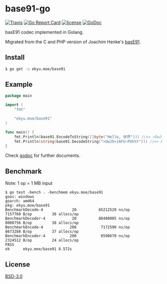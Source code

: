 # base91-go
[![Travis](https://img.shields.io/travis/Equim-chan/base91-go.svg)](https://travis-ci.org/Equim-chan/base91-go)
[![Go Report Card](https://goreportcard.com/badge/github.com/Equim-chan/base91-go)](https://goreportcard.com/report/github.com/Equim-chan/base91-go)
[![license](https://img.shields.io/badge/BSD-3.0-blue.svg)](https://github.com/Equim-chan/base91-go/blob/master/LICENSE)
[![GoDoc](http://img.shields.io/badge/godoc-reference-5272B4.svg)](https://godoc.org/ekyu.moe/base91)

basE91 codec implemented in Golang.

Migrated from the C and PHP version of Joachim Henke's [basE91](http://base91.sourceforge.net/).

## Install
```bash
$ go get -u ekyu.moe/base91
```

## Example
```go
package main

import (
    "fmt"

    "ekyu.moe/base91"
)

func main() {
    fmt.Println(base91.EncodeToString([]byte("Hello, 世界"))) //=> >OwJh>}AFU~PUh%Y
    fmt.Println(string(base91.DecodeString(">OwJh>}AFU~PUh%Y"))) //=> Hello, 世界
}
```

Check [godoc](https://godoc.org/ekyu.moe/base91) for further documents.

## Benchmark
Note: 1 op = 1 MB input
```plain
$ go test -bench . -benchmem ekyu.moe/base91
goos: windows
goarch: amd64
pkg: ekyu.moe/base91
BenchmarkDecode-4             20          65212520 ns/op         7157760 B/op         36 allocs/op
BenchmarkDecoder-4            20          88480005 ns/op         8000756 B/op         38 allocs/op
BenchmarkEncode-4            200           7172590 ns/op         8673288 B/op         37 allocs/op
BenchmarkEncoder-4           200           8590670 ns/op         2324512 B/op         24 allocs/op
PASS
ok      ekyu.moe/base91 8.572s
```

## License
[BSD-3.0](https://github.com/Equim-chan/base91-go/blob/master/LICENSE)
